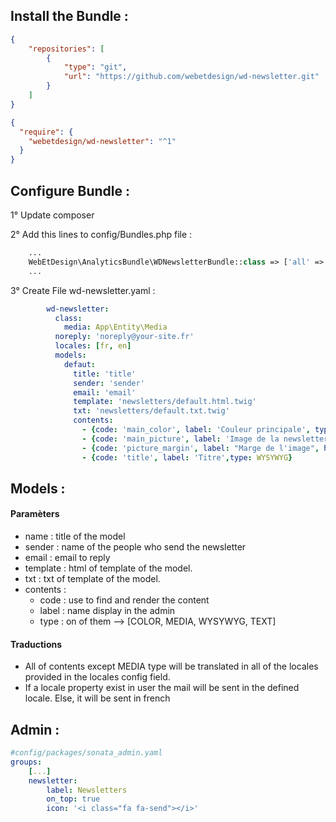 ## Install the Bundle :
```json
{
    "repositories": [
        {
            "type": "git",
            "url": "https://github.com/webetdesign/wd-newsletter.git"
        }
    ]
}
```
```json
{
  "require": {
    "webetdesign/wd-newsletter": "^1"
  }
}
```

## Configure Bundle : 

1° Update composer

2° Add this lines to config/Bundles.php file : 
```php
    ...
    WebEtDesign\AnalyticsBundle\WDNewsletterBundle::class => ['all' => true],
    ...
```
3° Create File wd-newsletter.yaml : 
```yaml
        wd-newsletter:
          class:
            media: App\Entity\Media
          noreply: 'noreply@your-site.fr'
          locales: [fr, en]
          models:
            defaut:
              title: 'title'
              sender: 'sender'
              email: 'email'
              template: 'newsletters/default.html.twig'
              txt: 'newsletters/default.txt.twig'
              contents:
                - {code: 'main_color', label: 'Couleur principale', type: COLOR}
                - {code: 'main_picture', label: 'Image de la newsletter', type: MEDIA}
                - {code: 'picture_margin', label: "Marge de l'image", help: "Marge de l'image à gauche et à droite" ,type: TEXT}        
                - {code: 'title', label: 'Titre',type: WYSYWYG}
```

## Models : 

#### Paramèters

- name : title of the model 
- sender : name of the people who send the newsletter
- email : email to reply 
- template : html of template of the model.
- txt : txt of template of the model.
- contents :
    - code : use to find and render the content
    - label : name display in the admin
    - type : on of them --> [COLOR, MEDIA, WYSYWYG, TEXT]

#### Traductions

- All of contents except MEDIA type will be translated in all of the locales provided in the locales config field.
- If a locale property  exist in user the mail will be sent in the defined locale. Else, it will be sent in french    

## Admin : 

```yaml
#config/packages/sonata_admin.yaml
groups:
    [...]
    newsletter:
        label: Newsletters
        on_top: true
        icon: '<i class="fa fa-send"></i>'
```
